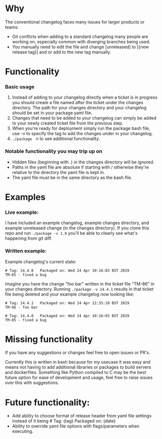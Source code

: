 # Why
The conventional changelog faces many issues for larger products or teams:
- Git conflicts when adding to a standard changelog many people are working on, especially common with diverging branches being used.
- You manually need to edit the file and change [unreleased] to [{new release tag}] and or add to the new tag manually.

# Functionality
### Basic usage
1. Instead of adding to your changelog directly when a ticket is in progress you should create a file named after the ticket under the changes directory. The path for your changes directory and your changelog should be set in your package.yaml file.
2. Changes that need to be added to your changelog can simply be added to your newly created ticket file from the previous step.
3. When you're ready for deployment simply run the package bash file, use -v to specify the tag to add the changes under in your changelog.
4. `./package -h` to see additional functionality.

### Notable functionality you may trip up on
- Hidden files (beginning with .) in the changes directory will be ignored.
- Paths in the yaml file are absolute if starting with / otherwise they're relative to the directory the yaml file is kept in.
- The yaml file must be in the same directory as the bash file.

# Examples
### Live example:
I have included an example changelog, example changes directory, and example unreleased change (in the changes directory). If you clone this repo and run `./package -v 1.0` you'll be able to clearly see what's happening from git diff.

### Written example:
Example changelog's current state:

    # Tag: 14.4.0	Packaged on: Wed 24 Apr 10:16:03 BST 2019
    TM-85 - fixed a bug
	
Imagine you have the change "foo bar" written in the ticket file "TM-86" in your changes directory. Running `./package -v 14.4.1` results in that ticket file being deleted and your example changelog now looking like:

    # Tag: 14.4.1	Packaged on: Wed 24 Apr 12:35:10 BST 2019
    TM-86 - foo bar
	
    # Tag: 14.4.0	Packaged on: Wed 24 Apr 10:16:03 BST 2019
    TM-85 - fixed a bug
	
# Missing functionality
If you have any suggestions or changes feel free to open issues or PR's.

Currently this is written in bash because for my usecase it was easy and means not having to add additional libraries or packages to build servers and dockerfiles. Something like Python compiled to C may be the best future option for ease of development and usage, feel free to raise issues over this with suggestions.

# Future functionality:
- Add ability to choose format of release header from yaml file settings instead of it being # Tag: {tag}	Packaged on: {date}
- Ability to override yaml file options with flags/parameters when executing.
